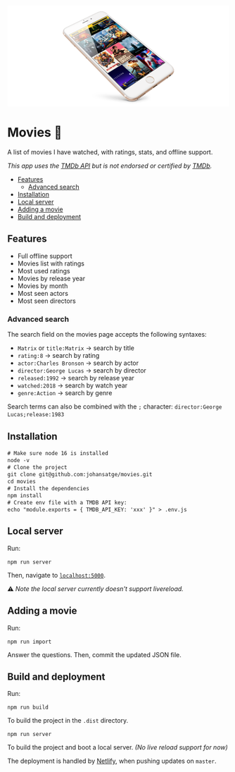 ![movies](movies.png)

# Movies 🎥

A list of movies I have watched, with ratings, stats, and offline support.

_This app uses the [TMDb API](https://developers.themoviedb.org/) but is not endorsed or certified by [TMDb](https://www.themoviedb.org/)._

* [Features](#features)
  * [Advanced search](#advanced-search)
* [Installation](#installation)
* [Local server](#local-server)
* [Adding a movie](#adding-a-movie)
* [Build and deployment](#build-and-deployment)

## Features

* Full offline support
* Movies list with ratings
* Most used ratings
* Movies by release year
* Movies by month
* Most seen actors
* Most seen directors

### Advanced search

The search field on the movies page accepts the following syntaxes:

* `Matrix` or `title:Matrix` → search by title
* `rating:8` → search by rating
* `actor:Charles Bronson` → search by actor
* `director:George Lucas` → search by director
* `released:1992` → search by release year
* `watched:2018` → search by watch year
* `genre:Action` → search by genre

Search terms can also be combined with the `;` character: `director:George Lucas;release:1983`

## Installation

```shell
# Make sure node 16 is installed
node -v
# Clone the project
git clone git@github.com:johansatge/movies.git
cd movies
# Install the dependencies
npm install
# Create env file with a TMDB API key:
echo "module.exports = { TMDB_API_KEY: 'xxx' }" > .env.js
```

## Local server

Run:

```shell
npm run server
```

Then, navigate to [`localhost:5000`](http://localhost:5000/).

:warning: _Note the local server currently doesn't support livereload._

## Adding a movie

Run:

```shell
npm run import
```

Answer the questions. Then, commit the updated JSON file.

## Build and deployment

Run:

```shell
npm run build
```

To build the project in the `.dist` directory.

```shell
npm run server
```

To build the project and boot a local server. _(No live reload support for now)_

The deployment is handled by [Netlify](https://www.netlify.com/), when pushing updates on `master`.
